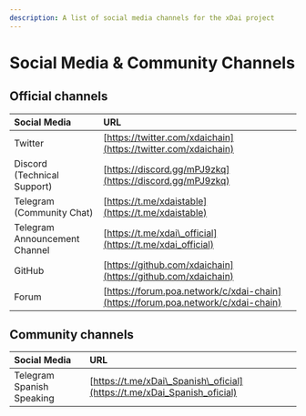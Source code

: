 ```yaml
---
description: A list of social media channels for the xDai project
---
```


# Social Media & Community Channels

## Official channels

| Social Media | URL |
| :--- | :--- |
| Twitter | [https://twitter.com/xdaichain](https://twitter.com/xdaichain) |
| Discord \(Technical Support\) | [https://discord.gg/mPJ9zkq](https://discord.gg/mPJ9zkq) |
| Telegram \(Community Chat\)  | [https://t.me/xdaistable](https://t.me/xdaistable) |
| Telegram Announcement Channel | [https://t.me/xdai\_official](https://t.me/xdai_official) |
| GitHub | [https://github.com/xdaichain](https://github.com/xdaichain) |
| Forum | [https://forum.poa.network/c/xdai-chain](https://forum.poa.network/c/xdai-chain) |

## Community channels

| Social Media | URL |
| :--- | :--- |
| Telegram Spanish Speaking | [https://t.me/xDai\_Spanish\_oficial](https://t.me/xDai_Spanish_oficial) |

